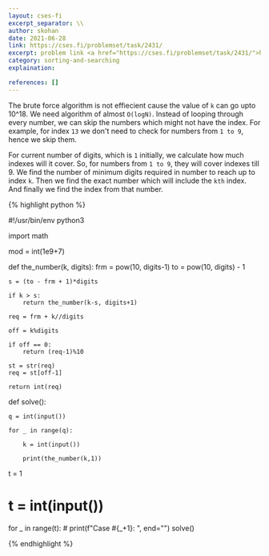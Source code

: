 ```yaml
---
layout: cses-fi
excerpt_separator: \\
author: skohan
date: 2021-06-28
link: https://cses.fi/problemset/task/2431/
excerpt: problem link <a href="https://cses.fi/problemset/task/2431/">https://cses.fi/problemset/task/2431/</a>
category: sorting-and-searching
explaination:

references: []
---
```


The brute force algorithm is not effiecient cause the value of `k` can go upto 10^18.
We need algorithm of almost `O(logN)`. Instead of looping through every number,
we can skip the numbers which might not have the index. For example, for index `13`
we don't need to check for numbers from `1 to 9`, hence we skip them.

For current number of digits, which is `1` initially, we calculate how much indexes
will it cover. So, for numbers from `1 to 9`, they will cover indexes till 9.
We find the number of minimum digits required in number to reach up to index `k`.
Then we find the exact number which will include the `kth` index. And finally we
find the index from that number.

{% highlight python %}

#!/usr/bin/env python3

import math

mod = int(1e9+7)

def the_number(k, digits):
    frm = pow(10, digits-1)
    to = pow(10, digits) - 1

    s = (to - frm + 1)*digits

    if k > s:
        return the_number(k-s, digits+1)

    req = frm + k//digits

    off = k%digits

    if off == 0:
        return (req-1)%10

    st = str(req)
    req = st[off-1]

    return int(req)

def solve():

    q = int(input())

    for _ in range(q):

        k = int(input())

        print(the_number(k,1))



t = 1
# t = int(input())

for _ in range(t):
    # print(f"Case #{_+1}: ", end="")
    solve()        




{% endhighlight %}
